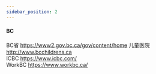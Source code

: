 ```yaml
---
sidebar_position: 2
---
```


#### BC
BC省 https://www2.gov.bc.ca/gov/content/home
儿童医院 http://www.bcchildrens.ca  
ICBC https://www.icbc.com/  
WorkBC https://www.workbc.ca/  

  

